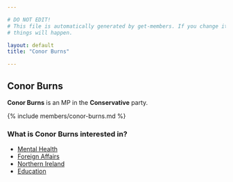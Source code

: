 ```yaml
---

# DO NOT EDIT!
# This file is automatically generated by get-members. If you change it, bad
# things will happen.

layout: default
title: "Conor Burns"

---
```


## Conor Burns

**Conor Burns** is an MP in the **Conservative** party.

{% include members/conor-burns.md %}

### What is Conor Burns interested in?


* [Mental Health](/interests/mental-health.html)
* [Foreign Affairs](/interests/foreign-affairs.html)
* [Northern Ireland](/interests/northern-ireland.html)
* [Education](/interests/education.html)
